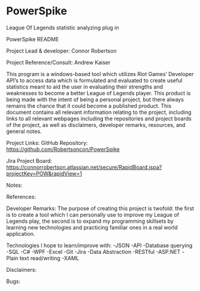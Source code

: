 # PowerSpike
League Of Legends statistic analyzing plug in

PowerSpike README

Project Lead & developer: Connor Robertson

Project Reference/Consult: Andrew Kaiser

This program is a windows-based tool which utilizes Riot Games’ Developer API’s to access data which is formulated and evaluated to create useful statistics meant to aid the user in evaluating their strengths and weaknesses to become a better League of Legends player.  This product is being made with the intent of being a personal project, but there always remains the chance that it could become a published product.  This document contains all relevant information relating to the project, including links to all relevant webpages including the repositories and project boards of the project, as well as disclaimers, developer remarks, resources, and general notes.

Project Links:
GitHub Repository: https://github.com/Robertsoncon/PowerSpike

Jira Project Board: https://connorrobertson.atlassian.net/secure/RapidBoard.jspa?projectKey=POW&rapidView=1

Notes:


References:


Developer Remarks:
The purpose of creating this project is twofold: the first is to create a tool which I can personally use to improve my League of Legends play, the second is to expand my programming skillsets by learning new technologies and practicing familiar ones in a real world application.

Technologies I hope to learn/improve with:
-JSON
-API 
-Database querying
-SQL
-C#
-WPF
-Excel
-Git
-Jira
-Data Abstraction
-RESTful
-ASP.NET
-Plain text read/writing
-XAML

Disclaimers:


Bugs:



